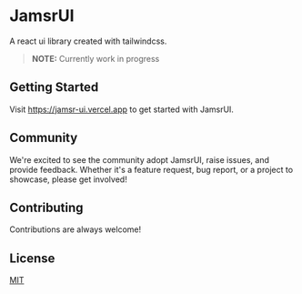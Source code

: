# JamsrUI

A react ui library created with tailwindcss. 
> **NOTE:** Currently work in progress
> 


## Getting Started

Visit <a aria-label="jamsrui learn" href="https://jamsr-ui.vercel.app">https://jamsr-ui.vercel.app</a> to get started with JamsrUI.


## Community

We're excited to see the community adopt JamsrUI, raise issues, and provide feedback.
Whether it's a feature request, bug report, or a project to showcase, please get involved!

## Contributing
Contributions are always welcome!

## License

[MIT](https://choosealicense.com/licenses/mit/)

